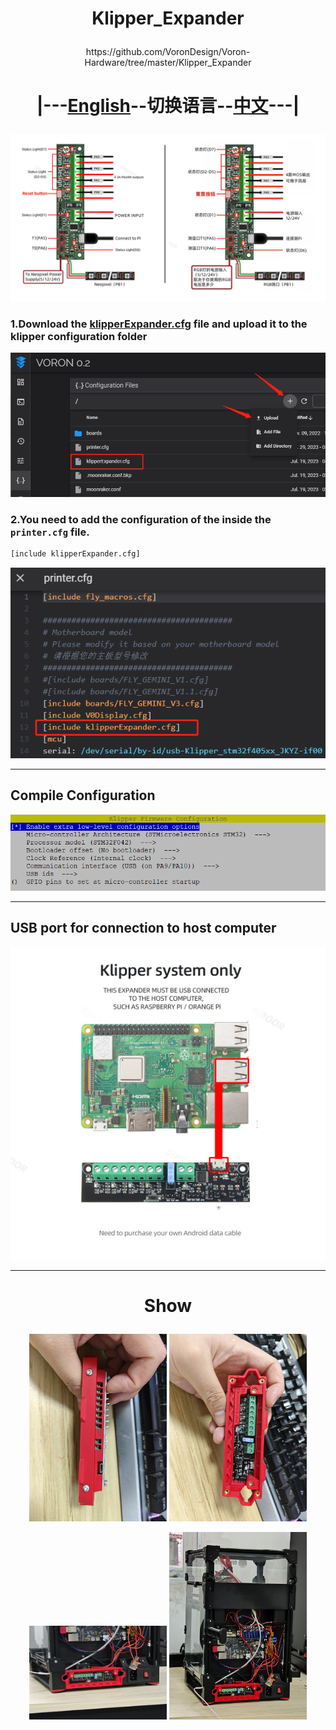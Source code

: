 # <p align="center">Klipper_Expander</p>    
<p align="center">https://github.com/VoronDesign/Voron-Hardware/tree/master/Klipper_Expander</p>    

# <p align="center">|---[English](/README.md "English Notes")--切换语言--[中文](/CNREADME.md "中文说明")---|</p>    
<p align="center" >
    <img  src="/images/wiring.png">
</p>    

### 1.Download the [klipperExpander.cfg](/klipperExpander.cfg) file and upload it to the klipper configuration folder    
![](/images/1.png)    
### 2.You need to add the configuration of the inside the `printer.cfg` file.    
```Bash
[include klipperExpander.cfg]
```    
![](/images/2.png)     

------------------------------------------------------------    

## Compile Configuration    
<img  src="/images/Menuconfig_Options.png">    

------------------------------------------------------------ 

## USB port for connection to host computer    
<img src="/images/4.jpg" width="550" height="500">    

------------------------------------------------------------    
# <p align="center">Show</p>    
<p align="center" >
    <img  src="/images/Show1.jpg" width="220" height="300">
    <img  src="/images/Show2.jpg" width="220" height="300">
</p>
<p align="center" >
    <img  src="/images/Show3.jpg" width="220" height="150">
    <img  src="/images/Show4.jpg" width="220" height="300">
</p>    
